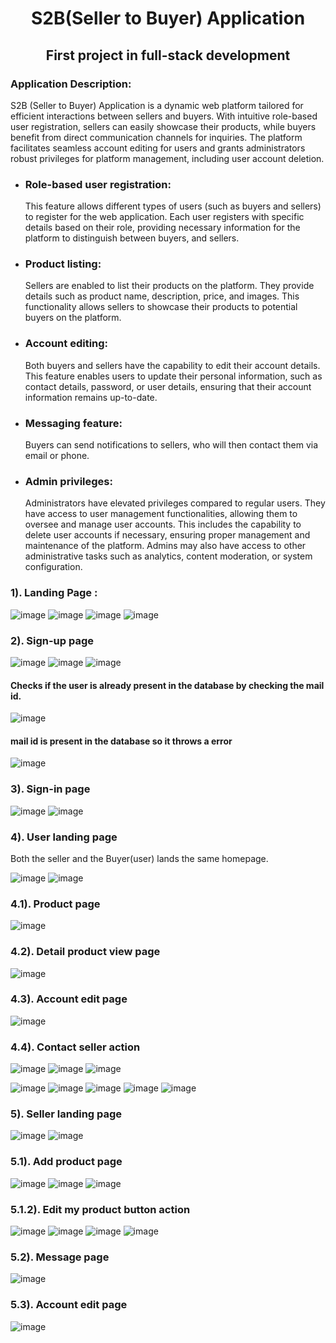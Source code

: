 <h1 align="center">S2B(Seller to Buyer) Application</h1>
<h2 align="center">First project in full-stack development</h2>

### Application Description:
S2B (Seller to Buyer) Application is a dynamic web platform tailored for efficient interactions between sellers and buyers. With intuitive role-based user registration, sellers can easily showcase their products, while buyers benefit from direct communication channels for inquiries. The platform facilitates seamless account editing for users and grants administrators robust privileges for platform management, including user account deletion.

<ul>
  <li>
    <h3>Role-based user registration:</h3> This feature allows different types of users (such as buyers and sellers) to register for the web application. Each user registers with specific details based on their role, providing necessary information for the platform to distinguish between buyers, and sellers.
  </li>
  <li>
    <h3>Product listing:</h3> Sellers are enabled to list their products on the platform. They provide details such as product name, description, price, and images. This functionality allows sellers to showcase their products to potential buyers on the platform.
  </li>
  <li>
    <h3>Account editing:</h3> Both buyers and sellers have the capability to edit their account details. This feature enables users to update their personal information, such as contact details, password, or user details, ensuring that their account information remains up-to-date.
  </li>
  <li>
    <h3>Messaging feature:</h3> Buyers can send notifications to sellers, who will then contact them via email or phone.
  </li>
  <li>
    <h3>Admin privileges:</h3> Administrators have elevated privileges compared to regular users. They have access to user management functionalities, allowing them to oversee and manage user accounts. This includes the capability to delete user accounts if necessary, ensuring proper management and maintenance of the platform. Admins may also have access to other administrative tasks such as analytics, content moderation, or system configuration.
  </li>
</ul>

<h3></h3>
<h4></h4>

<h3>1). Landing Page :</h3>

![image](https://github.com/Aravind6023/project-S2B/assets/135958235/f780d441-8db1-4c2d-a57f-32977d69aaf5)
![image](https://github.com/Aravind6023/project-S2B/assets/135958235/f4833a6c-da13-426d-a81a-8fae27662bd3)
![image](https://github.com/Aravind6023/project-S2B/assets/135958235/7e029ec9-597d-43ac-a928-7da27f3bf322)
![image](https://github.com/Aravind6023/project-S2B/assets/135958235/b7b93e57-6575-4e35-99d5-4302d67f8589)

<h3>2). Sign-up page</h3>

![image](https://github.com/Aravind6023/project-S2B/assets/135958235/4dc6d5d0-e765-41ae-a214-348c47fcf70b)
![image](https://github.com/Aravind6023/project-S2B/assets/135958235/e6ae260d-0dbc-4675-9683-67007d763480)
![image](https://github.com/Aravind6023/project-S2B/assets/135958235/a3bd6506-1914-4020-974d-4ac7a3838a4f)

<h4>Checks if the user is already present in the database by checking the mail id.</h4>

![image](https://github.com/Aravind6023/project-S2B/assets/135958235/4f810c80-b774-4f28-95e4-2d3ff02706f3)

<h4>mail id is present in the database so it throws a error</h4>

![image](https://github.com/Aravind6023/project-S2B/assets/135958235/a0176c53-fecc-49e5-ad9d-1f4db9779105)


<h3>3). Sign-in page</h3>

![image](https://github.com/Aravind6023/project-S2B/assets/135958235/956e07a5-f787-46d9-a180-da38fd83d458)
![image](https://github.com/Aravind6023/project-S2B/assets/135958235/110d8eb4-c984-43f7-bb27-ff9c7b700d1f)

<h3>4). User landing page</h3>
Both the seller and the Buyer(user) lands the same homepage.

![image](https://github.com/Aravind6023/project-S2B/assets/135958235/0d9d7187-73de-415d-a481-3c437723b053)
![image](https://github.com/Aravind6023/project-S2B/assets/135958235/a109c038-0b21-4ca4-bcc7-7acb75f74441)


<h3>4.1). Product page</h3>

![image](https://github.com/Aravind6023/project-S2B/assets/135958235/121acca3-d68d-421a-8311-1ee8f5765f5f)

<h3>4.2). Detail product view page</h3>

![image](https://github.com/Aravind6023/project-S2B/assets/135958235/d78e5e25-9a3c-4361-a628-f3b5a1c16df2)

<h3>4.3). Account edit page</h3>

![image](https://github.com/Aravind6023/project-S2B/assets/135958235/8f96e020-9b11-40c4-968b-d3bf64c07f18)

<h3>4.4). Contact seller action</h3>

![image](https://github.com/Aravind6023/project-S2B/assets/135958235/30ab0ebc-da54-4b8b-9c41-d551360dd8e3)
![image](https://github.com/Aravind6023/project-S2B/assets/135958235/79ac0736-014a-477c-91d6-8d5ccc47e93d)
![image](https://github.com/Aravind6023/project-S2B/assets/135958235/b4f62d29-f085-4ca4-85a6-d448ad07a92e)

![image](https://github.com/Aravind6023/project-S2B/assets/135958235/82506242-2f19-43ee-929a-0e58f3b7567a)
![image](https://github.com/Aravind6023/project-S2B/assets/135958235/eabcf11b-a7e0-40cb-8bcb-ecf11ed0f57b)
![image](https://github.com/Aravind6023/project-S2B/assets/135958235/99313bb9-036b-4ec8-bfba-1041bef289bf)
![image](https://github.com/Aravind6023/project-S2B/assets/135958235/b935a7b9-da8e-4271-9a5e-bfd35d184ec6)
![image](https://github.com/Aravind6023/project-S2B/assets/135958235/1ff97525-92e9-4329-824c-b86bc01bb2a5)


<h3>5). Seller landing page</h3>

![image](https://github.com/Aravind6023/project-S2B/assets/135958235/69708cf1-f8c7-4a0a-b005-d4f5baf2d15f)
![image](https://github.com/Aravind6023/project-S2B/assets/135958235/6aa90523-9bf9-42be-bf3b-96b973780efa)

<h3>5.1). Add product page</h3>

![image](https://github.com/Aravind6023/project-S2B/assets/135958235/3b8d00aa-33a9-4400-9902-f35f3bea6e93)
![image](https://github.com/Aravind6023/project-S2B/assets/135958235/2be2ecc5-df28-4e99-ad18-90668ae46f0c)
![image](https://github.com/Aravind6023/project-S2B/assets/135958235/0800d71c-86ac-4ba1-a882-9e2b41699dfc)

<h3>5.1.2). Edit my product button action</h3>

![image](https://github.com/Aravind6023/project-S2B/assets/135958235/892edc54-ea23-4dad-8841-9f969371264c)
![image](https://github.com/Aravind6023/project-S2B/assets/135958235/e3148339-5eaa-45e2-83a2-cf3ee93c5bc1)
![image](https://github.com/Aravind6023/project-S2B/assets/135958235/cee000ce-8d65-4dfa-adb6-9e06bceb2f03)
![image](https://github.com/Aravind6023/project-S2B/assets/135958235/08868870-5285-4e74-a5f2-a193eb10634c)


<h3>5.2). Message page</h3>

![image](https://github.com/Aravind6023/project-S2B/assets/135958235/b2272b51-e9c6-4351-9eb2-d16c16d95e71)

<h3>5.3). Account edit page</h3>

![image](https://github.com/Aravind6023/project-S2B/assets/135958235/f99d92bf-fed6-41eb-b376-065ac41b00b8)







